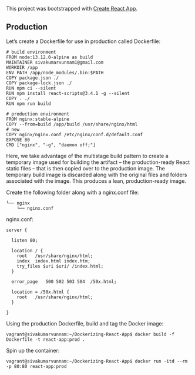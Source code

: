 This project was bootstrapped with [Create React App](https://github.com/facebook/create-react-app).

## Production
Let’s create a Dockerfile for use in production called Dockerfile:
```
# build environment
FROM node:13.12.0-alpine as build
MAINTAINER sivakumarvunnam1@gmail.com
WORKDIR /app
ENV PATH /app/node_modules/.bin:$PATH
COPY package.json ./
COPY package-lock.json ./
RUN npm ci --silent
RUN npm install react-scripts@3.4.1 -g --silent
COPY . ./
RUN npm run build

# production environment
FROM nginx:stable-alpine
COPY --from=build /app/build /usr/share/nginx/html
# new
COPY nginx/nginx.conf /etc/nginx/conf.d/default.conf
EXPOSE 80
CMD ["nginx", "-g", "daemon off;"]

```
Here, we take advantage of the multistage build pattern to create a temporary image used for building the artifact – the production-ready React static files – that is then copied over to the production image. The temporary build image is discarded along with the original files and folders associated with the image. This produces a lean, production-ready image.

Create the following folder along with a nginx.conf file:

```
└── nginx
    └── nginx.conf
```
nginx.conf:

```
server {

  listen 80;

  location / {
    root   /usr/share/nginx/html;
    index  index.html index.htm;
    try_files $uri $uri/ /index.html;
  }

  error_page   500 502 503 504  /50x.html;

  location = /50x.html {
    root   /usr/share/nginx/html;
  }

}

```

Using the production Dockerfile, build and tag the Docker image:

```
vagrant@sivakumarvunnam:~/Dockerizing-React-App$ docker build -f Dockerfile -t react-app:prod .

```
Spin up the container:

```
vagrant@sivakumarvunnam:~/Dockerizing-React-App$ docker run -itd --rm -p 80:80 react-app:prod

```
